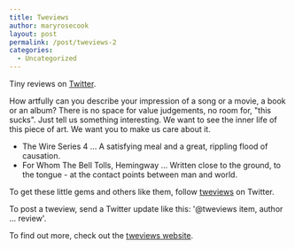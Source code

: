 ```yaml
---
title: Tweviews
author: maryrosecook
layout: post
permalink: /post/tweviews-2
categories:
  - Uncategorized
---
```

Tiny reviews on [Twitter][1].

How artfully can you describe your impression of a song or a movie, a book or an album? There is no space for value judgements, no room for, "this sucks". Just tell us something interesting. We want to see the inner life of this piece of art. We want you to make us care about it. 

  * The Wire Series 4 &#8230; A satisfying meal and a great, rippling flood of causation.
  * For Whom The Bell Tolls, Hemingway &#8230; Written close to the ground, to the tongue - at the contact points between man and world.

To get these little gems and others like them, follow [tweviews][2] on Twitter.

To post a tweview, send a Twitter update like this: '@tweviews item, author &#8230; review'.

To find out more, check out the [tweviews website][3].

 [1]: http://twitter.com
 [2]: http://twitter.com/tweviews
 [3]: http://tweviews.com
